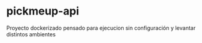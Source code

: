 # pickmeup-api
Proyecto dockerizado pensado para ejecucion sin configuración y levantar distintos ambientes
